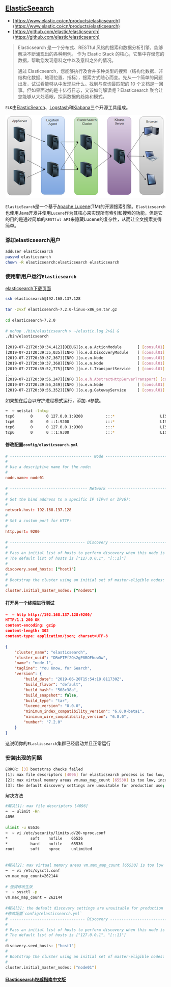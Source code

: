 ## [ElasticSeearch](https://www.elastic.co/cn/products/elasticsearch)

- [https://www.elastic.co/cn/products/elasticsearch](https://www.elastic.co/cn/products/elasticsearch)
- [https://github.com/elastic/elasticsearch](https://github.com/elastic/elasticsearch)

> Elasticsearch 是一个分布式、RESTful 风格的搜索和数据分析引擎，能够解决不断涌现出的各种用例。 作为 Elastic Stack 的核心，它集中存储您的数据，帮助您发现意料之中以及意料之外的情况。
>
> 通过 Elasticsearch，您能够执行及合并多种类型的搜索（结构化数据、非结构化数据、地理位置、指标），搜索方式随心而变。先从一个简单的问题出发，试试看能够从中发现些什么。找到与查询最匹配的 10 个文档是一回事。但如果面对的是十亿行日志，又该如何解读呢？Elasticsearch 聚合让您能够从大处着眼，探索数据的趋势和模式。

`ELK`由[ElasticSearch](https://www.elastic.co/downloads/elasticsearch)、[Logstash](https://www.elastic.co/products/logstash)和[Kiabana](https://www.elastic.co/downloads/kibana)三个开源工具组成。

![elasticsearch01](./img/elasticsearch01.png)

`ElasticSearch`是一个基于[Apache Lucene](https://lucene.apache.org/core/)(TM)的开源搜索引擎。`Elasticsearch`也使用Java开发并使用`Lucene`作为其核心来实现所有索引和搜索的功能，但是它的目的是通过简单的`RESTful API`来隐藏Lucene的复杂性，从而让全文搜索变得简单。

### 添加elasticsearch用户

```bash
adduser elasticsearch
passwd elasticsearch
chown -R elasticsearch:elasticsearch elasticsearch
```

### 使用新用户运行`Elasticsearch`

[elasticsearch下载页面](https://www.elastic.co/guide/en/elasticsearch/reference/current/targz.html)

```bash
ssh elasticsearch@192.168.137.128

tar -zvxf elasticsearch-7.2.0-linux-x86_64.tar.gz

cd elasticsearch-7.2.0

# nohup ./bin/elasticsearch > ~/elastic.log 2>&1 &
./bin/elasticsearch

[2019-07-21T20:39:34,412][DEBUG][o.e.a.ActionModule       ] [consul01] Using REST wrapper from plugin org.elasticsearch.xpack.security.Security
[2019-07-21T20:39:35,035][INFO ][o.e.d.DiscoveryModule    ] [consul01] using discovery type [zen] and seed hosts providers [settings]
[2019-07-21T20:39:37,367][INFO ][o.e.n.Node               ] [consul01] initialized
[2019-07-21T20:39:37,368][INFO ][o.e.n.Node               ] [consul01] starting ...
[2019-07-21T20:39:52,775][INFO ][o.e.t.TransportService   ] [consul01] publish_address {127.0.0.1:9300}, bound_addresses {[::1]:9300}, {127.0.0.1:9300}
...
[2019-07-21T20:39:56,247][INFO ][o.e.h.AbstractHttpServerTransport] [consul01] publish_address {127.0.0.1:9200}, bound_addresses {[::1]:9200}, {127.0.0.1:9200}
[2019-07-21T20:39:56,249][INFO ][o.e.n.Node               ] [consul01] started
[2019-07-21T20:39:56,352][INFO ][o.e.g.GatewayService     ] [consul01] recovered [0] indices into cluster_state
```

如果想在后台以守护进程模式运行，添加`-d`参数。

```bash
➜  ~ netstat -lntup
tcp6       0      0 127.0.0.1:9200          :::*                    LISTEN      45705/java
tcp6       0      0 ::1:9200                :::*                    LISTEN      45705/java
tcp6       0      0 127.0.0.1:9300          :::*                    LISTEN      45705/java
tcp6       0      0 ::1:9300                :::*                    LISTEN      45705/java
```

#### 修改配置`config/elasticsearch.yml`

```conf
# ------------------------------------ Node ------------------------------------
#
# Use a descriptive name for the node:
#
node.name: node01

# ---------------------------------- Network -----------------------------------
#
# Set the bind address to a specific IP (IPv4 or IPv6):
#
network.host: 192.168.137.128
#
# Set a custom port for HTTP:
#
http.port: 9200

# --------------------------------- Discovery ----------------------------------
#
# Pass an initial list of hosts to perform discovery when this node is started:
# The default list of hosts is ["127.0.0.1", "[::1]"]
#
discovery.seed_hosts: ["host1"]
#
# Bootstrap the cluster using an initial set of master-eligible nodes:
#
cluster.initial_master_nodes: ["node01"]
```

#### 打开另一个终端进行测试

```json
➜  ~ http http://192.168.137.128:9200/
HTTP/1.1 200 OK
content-encoding: gzip
content-length: 302
content-type: application/json; charset=UTF-8

{
    "cluster_name": "elasticsearch",
    "cluster_uuid": "DRmPTPf2Qs2gP8BOFhuwDw",
    "name": "node-1",
    "tagline": "You Know, for Search",
    "version": {
        "build_date": "2019-06-20T15:54:18.811730Z",
        "build_flavor": "default",
        "build_hash": "508c38a",
        "build_snapshot": false,
        "build_type": "tar",
        "lucene_version": "8.0.0",
        "minimum_index_compatibility_version": "6.0.0-beta1",
        "minimum_wire_compatibility_version": "6.8.0",
        "number": "7.2.0"
    }
}
```

这说明你的`ELasticsearch`集群已经启动并且正常运行

### 安装出现的问题

```bash
ERROR: [3] bootstrap checks failed
[1]: max file descriptors [4096] for elasticsearch process is too low, increase to at least [65535]
[2]: max virtual memory areas vm.max_map_count [65530] is too low, increase to at least [262144]
[3]: the default discovery settings are unsuitable for production use; at least one of [discovery.seed_hosts, discovery.seed_providers, cluster.initial_master_nodes] must be configured
```

解决方法

```bash
#解决[1]: max file descriptors [4096]
➜  ~ ulimit -Hn
4096

ulimit -u 65536
➜  ~ vi /etc/security/limits.d/20-nproc.conf
*          soft    nofile    65536
*          hard    nofile    65536
root       soft    nproc     unlimited


#解决[2]: max virtual memory areas vm.max_map_count [65530] is too low
➜  ~ vi /etc/sysctl.conf
vm.max_map_count=262144

# 使得修改生效
➜  ~ sysctl -p
vm.max_map_count = 262144

#解决[3]: the default discovery settings are unsuitable for production use;
#修改配置`config/elasticsearch.yml`
# --------------------------------- Discovery ----------------------------------
#
# Pass an initial list of hosts to perform discovery when this node is started:
# The default list of hosts is ["127.0.0.1", "[::1]"]
#
discovery.seed_hosts: ["host1"]
#
# Bootstrap the cluster using an initial set of master-eligible nodes:
#
cluster.initial_master_nodes: ["node01"]
```

#### [Elasticsearch权威指南中文版](https://github.com/looly/elasticsearch-definitive-guide-cn)
